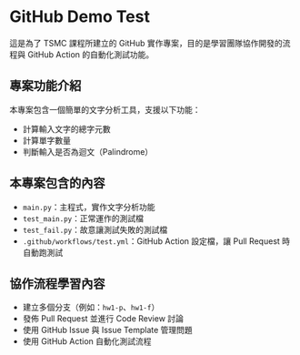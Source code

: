 # GitHub Demo Test

這是為了 TSMC 課程所建立的 GitHub 實作專案，目的是學習團隊協作開發的流程與 GitHub Action 的自動化測試功能。

## 專案功能介紹

本專案包含一個簡單的文字分析工具，支援以下功能：
- 計算輸入文字的總字元數
- 計算單字數量
- 判斷輸入是否為迴文（Palindrome）

## 本專案包含的內容

- `main.py`：主程式，實作文字分析功能
- `test_main.py`：正常運作的測試檔
- `test_fail.py`：故意讓測試失敗的測試檔
- `.github/workflows/test.yml`：GitHub Action 設定檔，讓 Pull Request 時自動跑測試

## 協作流程學習內容

- 建立多個分支（例如：`hw1-p`、`hw1-f`）
- 發佈 Pull Request 並進行 Code Review 討論
- 使用 GitHub Issue 與 Issue Template 管理問題
- 使用 GitHub Action 自動化測試流程
